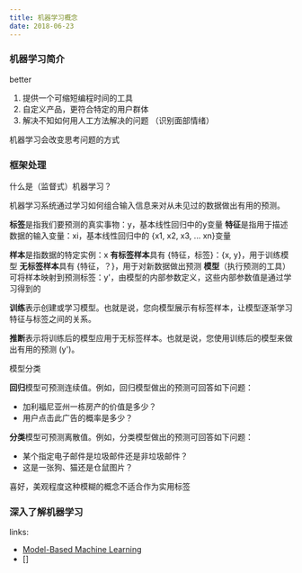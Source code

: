 ```yaml
---
title: 机器学习概念
date: 2018-06-23
---
```


### 机器学习简介
better

1. 提供一个可缩短编程时间的工具
2. 自定义产品，更符合特定的用户群体
3. 解决不知如何用人工方法解决的问题 （识别面部情绪）


机器学习会改变思考问题的方式

### 框架处理

什么是（监督式）机器学习？

机器学习系统通过学习如何组合输入信息来对从未见过的数据做出有用的预测。


**标签**是指我们要预测的真实事物：y，基本线性回归中的y变量
**特征**是指用于描述数据的输入变量：xi，基本线性回归中的 {x1, x2, x3, ... xn}变量

**样本**是指数据的特定实例：x
**有标签样本**具有 {特征，标签}：{x, y}，用于训练模型
**无标签样本**具有 {特征，？}，用于对新数据做出预测
**模型**（执行预测的工具）可将样本映射到预测标签：y'，由模型的内部参数定义，这些内部参数值是通过学习得到的

**训练**表示创建或学习模型。也就是说，您向模型展示有标签样本，让模型逐渐学习特征与标签之间的关系。

**推断**表示将训练后的模型应用于无标签样本。也就是说，您使用训练后的模型来做出有用的预测 (y')。


模型分类

**回归**模型可预测连续值。例如，回归模型做出的预测可回答如下问题：

- 加利福尼亚州一栋房产的价值是多少？
- 用户点击此广告的概率是多少？

**分类**模型可预测离散值。例如，分类模型做出的预测可回答如下问题：

- 某个指定电子邮件是垃圾邮件还是非垃圾邮件？
- 这是一张狗、猫还是仓鼠图片？


喜好，美观程度这种模糊的概念不适合作为实用标签


### 深入了解机器学习



links: 

- [Model-Based Machine Learning](http://mbmlbook.com/index.html)
- []